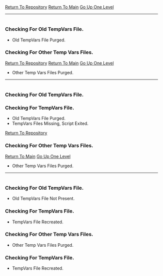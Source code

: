 [Return To Repository](https://github.com/DigitalWarrior/piholeparser/)
[Return To Main](https://github.com/DigitalWarrior/piholeparser/blob/master/RecentRunLogs/Mainlog.md)
[Go Up One Level](https://github.com/DigitalWarrior/piholeparser/blob/master/RecentRunLogs/TopLevelScripts/10-Running-Initial-Tasks.md)
____________________________________
# 
### Checking For Old TempVars File.
* Old TempVars File Purged.

### Checking For Other Temp Vars Files.
[Return To Repository](https://github.com/DigitalWarrior/piholeparser/)
[Return To Main](https://github.com/DigitalWarrior/piholeparser/blob/master/RecentRunLogs/Mainlog.md)
[Go Up One Level](https://github.com/DigitalWarrior/piholeparser/blob/master/RecentRunLogs/TopLevelScripts/10-Running-Initial-Tasks.md)
* Other Temp Vars Files Purged.
____________________________________
# 

### Checking For Old TempVars File.
### Checking For TempVars File.
* Old TempVars File Purged.
* TempVars Files Missing, Script Exited.

[Return To Repository](https://github.com/DigitalWarrior/piholeparser/)
### Checking For Other Temp Vars Files.
[Return To Main](https://github.com/DigitalWarrior/piholeparser/blob/master/RecentRunLogs/Mainlog.md)
[Go Up One Level](https://github.com/DigitalWarrior/piholeparser/blob/master/RecentRunLogs/TopLevelScripts/10-Running-Initial-Tasks.md)
* Other Temp Vars Files Purged.
____________________________________
# 

### Checking For Old TempVars File.
* Old TempVars File Not Present.
### Checking For TempVars File.

* TempVars File Recreated.
### Checking For Other Temp Vars Files.
* Other Temp Vars Files Purged.

### Checking For TempVars File.
* TempVars File Recreated.
